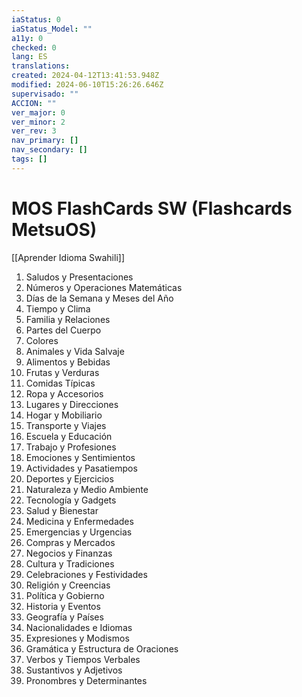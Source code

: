 ```yaml
---
iaStatus: 0
iaStatus_Model: ""
a11y: 0
checked: 0
lang: ES
translations: 
created: 2024-04-12T13:41:53.948Z
modified: 2024-06-10T15:26:26.646Z
supervisado: ""
ACCION: ""
ver_major: 0
ver_minor: 2
ver_rev: 3
nav_primary: []
nav_secondary: []
tags: []
---
```

# MOS FlashCards SW (Flashcards MetsuOS)

[[Aprender Idioma Swahili]]
 
1. Saludos y Presentaciones
2. Números y Operaciones Matemáticas
3. Días de la Semana y Meses del Año
4. Tiempo y Clima
5. Familia y Relaciones
6. Partes del Cuerpo
7. Colores
8. Animales y Vida Salvaje
9. Alimentos y Bebidas
10. Frutas y Verduras
11. Comidas Típicas
12. Ropa y Accesorios
13. Lugares y Direcciones
14. Hogar y Mobiliario
15. Transporte y Viajes
16. Escuela y Educación
17. Trabajo y Profesiones
18. Emociones y Sentimientos
19. Actividades y Pasatiempos
20. Deportes y Ejercicios
21. Naturaleza y Medio Ambiente
22. Tecnología y Gadgets
23. Salud y Bienestar
24. Medicina y Enfermedades
25. Emergencias y Urgencias
26. Compras y Mercados
27. Negocios y Finanzas
28. Cultura y Tradiciones
29. Celebraciones y Festividades
30. Religión y Creencias
31. Política y Gobierno
32. Historia y Eventos
33. Geografía y Países
34. Nacionalidades e Idiomas
35. Expresiones y Modismos
36. Gramática y Estructura de Oraciones
37. Verbos y Tiempos Verbales
38. Sustantivos y Adjetivos
39. Pronombres y Determinantes
